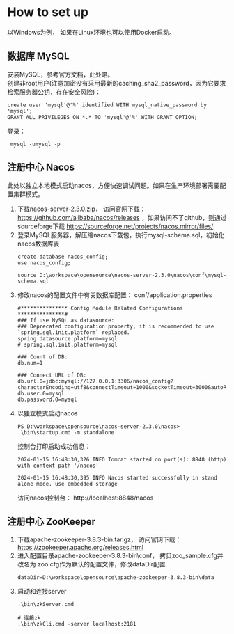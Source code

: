 # How to set up
以Windows为例， 如果在Linux环境也可以使用Docker启动。

## 数据库 MySQL
安装MySQL，参考官方文档，此处略。  
创建非root用户(注意加密没有采用最新的caching_sha2_password，因为它要求检索服务器公钥，存在安全风险)：
```
create user 'mysql'@'%' identified WITH mysql_native_password by 'mysql';
GRANT ALL PRIVILEGES ON *.* TO 'mysql'@'%' WITH GRANT OPTION;
```
登录：
```
 mysql -umysql -p
```

## 注册中心 Nacos
此处以独立本地模式启动nacos，方便快速调试问题。如果在生产环境部署需要配置集群模式。
1. 下载nacos-server-2.3.0.zip， 访问官网下载：https://github.com/alibaba/nacos/releases ，如果访问不了github，则通过sourceforge下载
   https://sourceforge.net/projects/nacos.mirror/files/
2. 登录MySQL服务器，解压缩nacos下载包，执行mysql-schema.sql，初始化nacos数据库表
   ```
   create database nacos_config;
   use nacos_config;

   source D:\workspace\opensource\nacos-server-2.3.0\nacos\conf\mysql-schema.sql
   ```
3. 修改nacos的配置文件中有关数据库配置： conf/application.properties
   ```shell
   #*************** Config Module Related Configurations ***************#
   ### If use MySQL as datasource:
   ### Deprecated configuration property, it is recommended to use `spring.sql.init.platform` replaced.
   spring.datasource.platform=mysql
   # spring.sql.init.platform=mysql
   
   ### Count of DB:
   db.num=1
   
   ### Connect URL of DB:
   db.url.0=jdbc:mysql://127.0.0.1:3306/nacos_config?characterEncoding=utf8&connectTimeout=1000&socketTimeout=3000&autoReconnect=true&useUnicode=true&useSSL=false&serverTimezone=UTC
   db.user.0=mysql
   db.password.0=mysql
   ```
4. 以独立模式启动nacos
   ```
   PS D:\workspace\opensource\nacos-server-2.3.0\nacos> .\bin\startup.cmd -m standalone
   ```
   控制台打印启动成功信息：
   ```shell
   2024-01-15 16:48:30,326 INFO Tomcat started on port(s): 8848 (http) with context path '/nacos'
   
   2024-01-15 16:48:30,395 INFO Nacos started successfully in stand alone mode. use embedded storage
   ```
   访问nacos控制台： http://localhost:8848/nacos

## 注册中心 ZooKeeper
1. 下载apache-zookeeper-3.8.3-bin.tar.gz， 访问官网下载：https://zookeeper.apache.org/releases.html
2. 进入配置目录apache-zookeeper-3.8.3-bin\conf， 拷贝zoo_sample.cfg并改名为 zoo.cfg作为默认的配置文件，修改dataDir配置
   ```shell
   dataDir=D:\workspace\opensource\apache-zookeeper-3.8.3-bin\data
   ```
3. 启动和连接server
   ```shell
   .\bin\zkServer.cmd
   
   # 连接zk
   .\bin\zkCli.cmd -server localhost:2181
   ```

